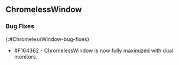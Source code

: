 ## ChromelessWindow

### Bug Fixes

{:#ChromelessWindow-bug-fixes}

* \#F164362 - ChromelessWindow is now fully maximized with dual monitors.